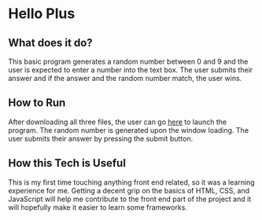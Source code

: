 # Hello Plus

## What does it do?

This basic program generates a random number between 0 and 9 and the user is
expected to enter a number into the text box. The user submits their answer
and if the answer and the random number match, the user wins.

## How to Run

After downloading all three files, the user can go [here](http://127.0.0.1:5500/helloplus.html)
to launch the program. The random number is generated upon the window loading. The user submits
their answer by pressing the submit button.

## How this Tech is Useful

This is my first time touching anything front end related, so it was a learning experience for me.
Getting a decent grip on the basics of HTML, CSS, and JavaScript will help me contribute to the front end
part of the project and it will hopefully make it easier to learn some frameworks.
